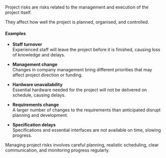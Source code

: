 Project risks are risks related to the management and execution of the project itself.

They affect how well the project is planned, organised, and controlled.

#### Examples

- **Staff turnover**  
  Experienced staff will leave the project before it is finished, causing loss of knowledge and delays.

- **Management change**  
  Changes in company management bring different priorities that may affect project direction or funding.

- **Hardware unavailability**  
  Essential hardware needed for the project will not be delivered on schedule, causing delays.

- **Requirements change**  
  A larger number of changes to the requirements than anticipated disrupt planning and development.

- **Specification delays**  
  Specifications and essential interfaces are not available on time, slowing progress.

Managing project risks involves careful planning, realistic scheduling, clear communication, and monitoring progress regularly.
